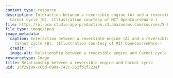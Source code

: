 ```yaml
---
content_type: resource
description: Interaction between a reversible engine (A) and a reversible ideal gas
  Carnot cycle (B). (Illustration courtesy of MIT OpenCourseWare.)
file: https://ol-ocw-studio-app-production.s3.amazonaws.com/courses/5-60-thermodynamics-kinetics-spring-2008/15f29189c66d698a742c562fb1f723ef_5-60s08.jpg
file_type: image/jpeg
image_metadata:
  caption: Interaction between a reversible engine (A) and a reversible ideal gas
    Carnot cycle (B). (Illustration courtesy of MIT OpenCourseWare.)
  credit: ''
  image-alt: Relationship between a reversible engine and Carnot cycle.
resourcetype: Image
title: Relationship between a reversible engine and Carnot cycle
uid: 15f29189-c66d-698a-742c-562fb1f723ef
---
```

